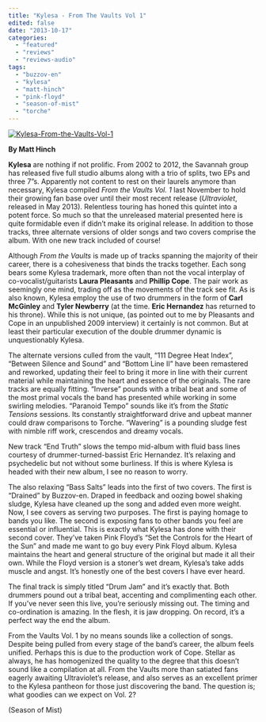 ```yaml
---
title: "Kylesa - From The Vaults Vol 1"
edited: false
date: "2013-10-17"
categories:
  - "featured"
  - "reviews"
  - "reviews-audio"
tags:
  - "buzzov-en"
  - "kylesa"
  - "matt-hinch"
  - "pink-floyd"
  - "season-of-mist"
  - "torche"
---
```


[![Kylesa-From-the-Vaults-Vol-1](http://www.hellbound.ca/wp-content/uploads/2013/10/Kylesa-From-the-Vaults-Vol-1.jpg)](http://www.hellbound.ca/wp-content/uploads/2013/10/Kylesa-From-the-Vaults-Vol-1.jpg)

**By Matt Hinch**

**Kylesa** are nothing if not prolific. From 2002 to 2012, the Savannah group has released five full studio albums along with a trio of splits, two EPs and three 7”s. Apparently not content to rest on their laurels anymore than necessary, Kylesa compiled _From the Vaults Vol. 1_ last November to hold their growing fan base over until their most recent release (_Ultraviolet_, released in May 2013). Relentless touring has honed this quintet into a potent force. So much so that the unreleased material presented here is quite formidable even if didn’t make its original release. In addition to those tracks, three alternate versions of older songs and two covers comprise the album. With one new track included of course!

Although _From the Vaults_ is made up of tracks spanning the majority of their career, there is a cohesiveness that binds the tracks together. Each song bears some Kylesa trademark, more often than not the vocal interplay of co-vocalist/guitarists **Laura Pleasants** and **Phillip Cope**. The pair work as seemingly one mind, trading off as the movements of the track see fit. As is also known, Kylesa employ the use of two drummers in the form of **Carl McGinley** and **Tyler Newberry** (at the time. **Eric Hernandez** has returned to his throne). While this is not unique, (as pointed out to me by Pleasants and Cope in an unpublished 2009 interview) it certainly is not common. But at least their particular execution of the double drummer dynamic is unquestionably Kylesa.

The alternate versions culled from the vault, “111 Degree Heat Index”, “Between Silence and Sound” and “Bottom Line II” have been remastered and reworked, updating their feel to bring it more in line with their current material while maintaining the heart and essence of the originals. The rare tracks are equally fitting. “Inverse” pounds with a tribal beat and some of the most primal vocals the band has presented while working in some swirling melodies. “Paranoid Tempo” sounds like it’s from the _Static Tensions_ sessions. Its constantly straightforward drive and upbeat manner could draw comparisons to Torche. “Wavering” is a pounding sludge fest with nimble riff work, crescendos and dreamy vocals.

New track “End Truth” slows the tempo mid-album with fluid bass lines courtesy of drummer-turned-bassist Eric Hernandez. It’s relaxing and psychedelic but not without some burliness. If this is where Kylesa is headed with their new album, I see no reason to worry.

The also relaxing “Bass Salts” leads into the first of two covers. The first is “Drained” by Buzzov-en. Draped in feedback and oozing bowel shaking sludge, Kylesa have cleaned up the song and added even more weight. Now, I see covers as serving two purposes. The first is paying homage to bands you like. The second is exposing fans to other bands you feel are essential or influential. This is exactly what Kylesa has done with their second cover. They’ve taken Pink Floyd’s “Set the Controls for the Heart of the Sun” and made me want to go buy every Pink Floyd album. Kylesa maintains the heart and general structure of the original but made it all their own. While the Floyd version is a stoner’s wet dream, Kylesa’s take adds muscle and angst. It’s honestly one of the best covers I have ever heard.

The final track is simply titled “Drum Jam” and it’s exactly that. Both drummers pound out a tribal beat, accenting and complimenting each other. If you’ve never seen this live, you’re seriously missing out. The timing and co-ordination is amazing. In the flesh, it is jaw dropping. On record, it’s a perfect way the end the album.

From the Vaults Vol. 1 by no means sounds like a collection of songs. Despite being pulled from every stage of the band’s career, the album feels unified. Perhaps this is due to the production work of Cope. Stellar as always, he has homogenized the quality to the degree that this doesn’t sound like a compilation at all. From the Vaults more than satiated fans eagerly awaiting Ultraviolet’s release, and also serves as an excellent primer to the Kylesa pantheon for those just discovering the band. The question is; what goodies can we expect on Vol. 2?

(Season of Mist)
